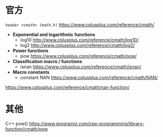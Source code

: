 
# 官方

`header <cmath> (math.h)` https://www.cplusplus.com/reference/cmath/
- **Exponential and logarithmic functions**
  * log10 http://www.cplusplus.com/reference/cmath/log10/
  * log2 http://www.cplusplus.com/reference/cmath/log2/
- **Power functions**
  * pow https://www.cplusplus.com/reference/cmath/pow/
- **Classification macro / functions**
  * isnan https://www.cplusplus.com/reference/cmath/isnan/
- **Macro constants**
  * constant NAN https://www.cplusplus.com/reference/cmath/NAN/

https://www.cplusplus.com/reference/cmath/nan-function/

# 其他

C++ pow() https://www.programiz.com/cpp-programming/library-function/cmath/pow
